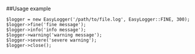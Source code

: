 ##Usage example

    $logger = new EasyLogger('/path/to/file.log', EasyLogger::FINE, 300);
    $logger->fine('fine message');
    $logger->info('info message');
    $logger->warning('warning message');
    $logger->severe('severe warning');
    $logger->close();
